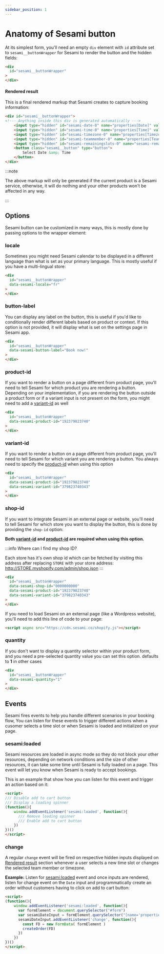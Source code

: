 ```yaml
---
sidebar_position: 1
---
```


# Anatomy of Sesami button

At its simplest form, you'll need an empty `div` element with `id` attribute set to `sesami__buttonWrapper` for Sesami to render the button and the hidden fields:

```html title="product-template.liquid"
<div
  id="sesami__buttonWrapper"
>
</div>
```

#### Rendered result
This is a final rendered markup that Sesami creates to capture booking information:

```html
<div id="sesami__buttonWrapper">
<!--- Anything inside this div is generated automatically --->
	<input type="hidden" id="sesami-date-0" name="properties[Date]" value="">
	<input type="hidden" id="sesami-time-0" name="properties[Time]" value="">
	<input type="hidden" id="sesami-timezone-0" name="properties[Timezone]" value="">
	<input type="hidden" id="sesami-teammember-0" name="properties[Team Member]" value="">
	<input type="hidden" id="sesami-remainingslots-0" name="sesami-remainingslots" value="">
	<button class="sesami__button" type="button">
		Select Date &amp; Time
	</button>
</div>
```

:::note

The above markup will only be generated if the current product is a Sesami service, otherwise, it will do nothing and your other products won't be affected in any way.

:::


## Options

Sesami button can be customized in many ways, this is mostly done by passing options to the wrapper element:

### locale
Sometimes you might need Sesami calendar to be displayed in a different language than what is set as your primary language. This is mostly useful if you have a multi-lingual store:

```html {3}
<div
  id="sesami__buttonWrapper"
  data-sesami-locale="fr"
>
</div>
```

### button-label
You can display any label on the button, this is useful if you'd like to conditionally render different labels based on product or context. If this option is not provided, it will display what is set on the settings page in Sesami app.

```html {3}
<div
  id="sesami__buttonWrapper"
  data-sesami-button-label="Book now!"
>
</div>
```

### product-id
If you want to render a button on a page different from product page, you'll need to tell Sesami for which product you are rendering a button. Depending on your implementation, if you are rendering the button outside a product form or if a variant input is not present on the form, you might need to add a [variant-id](#variant-id) as well

```html {3}
<div
  id="sesami__buttonWrapper"
  data-sesami-product-id="192379823740"
>
</div>
```

### variant-id
If you want to render a button on a page different from product page, you'll need to tell Sesami for which variant you are rendering a button. You always need to specify the [product-id](#product-id) when using this option

```html {3}
<div
  id="sesami__buttonWrapper"
  data-sesami-product-id="192379823740"
  data-sesami-variant-id="379823740343"
>
</div>
```

### shop-id
If you want to integrate Sesami in an external page or website, you'll need to tell Sesami for which store you want to display the button, this is done by providing the `shop-id` option:

**Both [variant-id](#variant-id) and [product-id](#product-id) are required when using this option.**

:::info Where can I find my shop ID?

Each store has it's own shop id which can be fetched by visiting this address after replacing `STORE` with your store address: http://STORE.myshopify.com/admin/shop.json
:::

```html {3}
<div
  id="sesami__buttonWrapper"
  data-sesami-shop-id="0000000000"
  data-sesami-product-id="192379823740"
  data-sesami-variant-id="379823740343"
>
</div>
```

If you need to load Sesami on an external page (like a Wordpress website), you'll need to add this line of code to your page:

```html
<script async src="https://cdn.sesami.co/shopify.js"></script>
```




### quantity
If you don't want to display a quantity selector within your product form, and you need a pre-selected quantity value you can set this option. defaults to **1** in other cases

```html {3}
<div
  id="sesami__buttonWrapper"
  data-sesami-quantity="1"
>
</div>
```

## Events

Sesami fires events to help you handle different scenarios in your booking flow, You can listen for these events to trigger different actions when a cusomer selects a time slot or when Sesami is loaded and initialized on your page.

### sesami:loaded
Sesami resources are loaded in async mode so they do not block your other resources, depending on network conditions and the size of other resources, it can take some time until Sesami is fully loaded on a page. This event will let you know when Sesami is ready to accept bookings.

This is an example that show how you can listen for this event and trigger an action based on it:

```html title="Example" {5}
<script>
/// Disable add to cart button
/// Display a loading spinner
(function(){
    window.addEventListener('sesami:loaded', function(){
      /// Remove loading spinner
      /// Enable add to cart button
    })
})()
</script>
```

### change

A regular `change` event will be fired on respective hidden inputs displayed on [Rendered result](#rendered-result) section whenever a user selects a new time slot or changes the selected team member or timezone.

**Example:** Listen for [sesami:loaded](#sesamiloaded) event and once inputs are rendered, listen for change event on the `Date` input and programmatically create an order without customers having to click on add to cart button:

```html title="Example" {6}
<script>
(function(){
    window.addEventListener('sesami:loaded', function(){
      var formElement = document.querySelector("#form")
      var sesamiDateInput = formElement.querySelector("[name='properties[Date]']")
      sesamiDateInput.addEventListener('change', function(){
        const FD = new FormData( formElement )
        createOrder(FD)
      })
    })
})()
</script>
```

